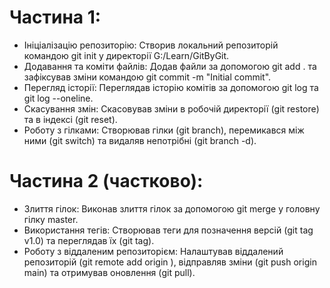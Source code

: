 # Частина 1:

- Ініціалізацію репозиторію: Створив локальний репозиторій командою git init у директорії G:/Learn/GitByGit.
- Додавання та коміти файлів: Додав файли за допомогою git add . та зафіксував зміни командою git commit -m "Initial commit".
- Перегляд історії: Переглядав історію комітів за допомогою git log та git log --oneline.
- Скасування змін: Скасовував зміни в робочій директорії (git restore) та в індексі (git reset).
- Роботу з гілками: Створював гілки (git branch), перемикався між ними (git switch) та видаляв непотрібні (git branch -d).

# Частина 2 (частково):

- Злиття гілок: Виконав злиття гілок за допомогою git merge у головну гілку master.
- Використання тегів: Створював теги для позначення версій (git tag v1.0) та переглядав їх (git tag).
- Роботу з віддаленим репозиторієм: Налаштував віддалений репозиторій (git remote add origin <URL>), відправляв зміни (git push origin main) та отримував оновлення (git pull).
